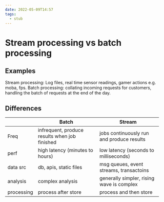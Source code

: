 ```yaml
---
date: 2022-05-09T14:57
tags: 
  - stub
---
```


# Stream processing vs batch processing

## Examples

Stream processing: Log files, real time sensor readings, gamer actions e.g. moba, fps.
Batch processing: collating incoming requests for customers, handling the batch of requests at the end of the day.

## Differences

|            | Batch                                         | Stream                                    |
|------------|-----------------------------------------------|-------------------------------------------|
| Freq       | infrequent, produce results when job finished | jobs continuously run and produce results |
| perf       | high latency (minutes to hours)               | low latency (seconds to milliseconds)     |
| data src   | db, apis, static files                        | msg queues, event streams, transactoins   |
| analysis   | complex analysis                              | generally simpler, rising wave is complex |
| processing | process after store                           | process and then store                    |
